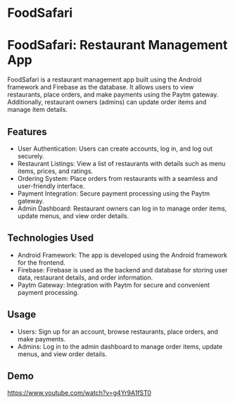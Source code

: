 # FoodSafari
 # FoodSafari: Restaurant Management App

FoodSafari is a restaurant management app built using the Android framework and Firebase as the database. It allows users to view restaurants, place orders, and make payments using the Paytm gateway. Additionally, restaurant owners (admins) can update order items and manage item details.

## Features

- User Authentication: Users can create accounts, log in, and log out securely.
- Restaurant Listings: View a list of restaurants with details such as menu items, prices, and ratings.
- Ordering System: Place orders from restaurants with a seamless and user-friendly interface.
- Payment Integration: Secure payment processing using the Paytm gateway.
- Admin Dashboard: Restaurant owners can log in to manage order items, update menus, and view order details.

## Technologies Used

- Android Framework: The app is developed using the Android framework for the frontend.
- Firebase: Firebase is used as the backend and database for storing user data, restaurant details, and order information.
- Paytm Gateway: Integration with Paytm for secure and convenient payment processing.

## Usage

- Users: Sign up for an account, browse restaurants, place orders, and make payments.
- Admins: Log in to the admin dashboard to manage order items, update menus, and view order details.

## Demo
https://www.youtube.com/watch?v=g4Yr9A1fST0

